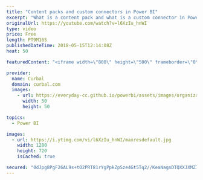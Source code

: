 ```yaml
---
title: "Content packs and custom connectors in Power BI"
excerpt: "What is a content pack and what is a custom connector in Power BI?  In this video I will go through those topics to get you started in with them.  Custom connectors are the connectors you can build in Power BI Desktop to get data from your own or public API sources. Custom connectors are built using"
originalUrl: https://youtube.com/watch?v=l6XzIu_hnWI
type: video
price: Free
length: PT9M16S
publishedDateTime: 2018-05-15T12:14:08Z
heat: 50

featuredContent: "<iframe width=\"800\" height=\"500\" frameborder=\"0\" src=\"https://www.youtube.com/embed/l6XzIu_hnWI\" allow=\"accelerometer; autoplay; encrypted-media; gyroscope; picture-in-picture\" allowfullscreen></iframe>"

provider:
  name: Curbal
  domain: curbal.com
  images:
    - url: https://everyday-cc.github.io/powerbi/assets/images/organizations/curbal.com-50x50.jpg
      width: 50
      height: 50

topics:
  - Power BI

images:
  - url: https://i.ytimg.com/vi/l6XzIu_hnWI/maxresdefault.jpg
    width: 1280
    height: 720
    isCached: true

secured: "0dJpg8PgF26AL9s+tO2PRT81rYgPpkZpSze4Gt5Tq2//KeaNagnDTQXXJXMZ7r0NFSPsA1MLyTUnsWILGeNjbUlhA6+d4X1N2tzmOmA4sdwoPAsLIJVN1oz1S+DAFr2DLvNNudZfIqT5lgjIpn+LmkYdC0YyTXh7T/R4HplpBHP8GMC3zKDc4A+6V2WEza66xUX6hCJnFXBzt8IrJ4B/n8g+oXwLiiqx8s8M32ZiCCm2s/ccQlgXqARvjUYfZF1IisTl7jfkgwiTYyv1DkzZ36gsdemOQVb798zOmGLdY8eHY/AwU11v+8NjweF9PiEpsNrsv+dvbV0TD1GbUVEi0XdBedN+Y/PG4SuXBu9aVPJ/XuTa4I0jOaKR1dah/A+9gVkUpfR1aq32qaibS1ybW27ztPI+VlgA4pkiUgjoObE=;RK4pYkcc/BRH/TpGp9Zg/Q=="
---
```


